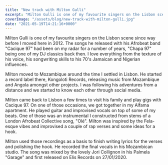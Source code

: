 ```yaml
---
title: "New track with Milton Gulli"
excerpt: "Milton Gulli is one of my favourite singers on the Lisbon scene since way before I moved here in 2012..."
coverImage: "/assets/blog/new-track-with-milton-gulli.jpg"
date: "2021-05-19T14:21:16+0000"
---
```


Milton Gulli is one of my favourite singers on the Lisbon scene since way before I moved here in 2012. The songs he released with his Afrobeat band "Cacique 97" had been on my radar for a number of years, "Chapa 97" being one of my DJ classics back then. I love everything from the texture of his voice, his songwriting skills to his 70's Jamaican and Nigerian influences.

Milton moved to Mozambique around the time I settled in Lisbon. He started a record label there, Kongoloti Records, releasing music from Mozambique and Angola amongst other projects. I was following his adventures from a distance and we started to know each other through social media.

Milton came back to Lisbon a few times to visit his family and play gigs with Cacique 97. On one of those occasions, we got together in my Alfama apartment. He played guitar and improvised vocals on top of some of my beats. One of those was an instrumental I constructed from stems of a London Afrobeat Collective song, "Olé". Milton was inspired by the Fela-esque vibes and improvised a couple of rap verses and some ideas for a hook.

Milton used those recordings as a basis to finish writing lyrics for the verses and polishing the hook. He recorded the final vocals in his Mozambican studio. The song was mixed by the lovely Jori Collignon in his Palmela "Garage" and first released on Elis Records on 27/01/2020.
